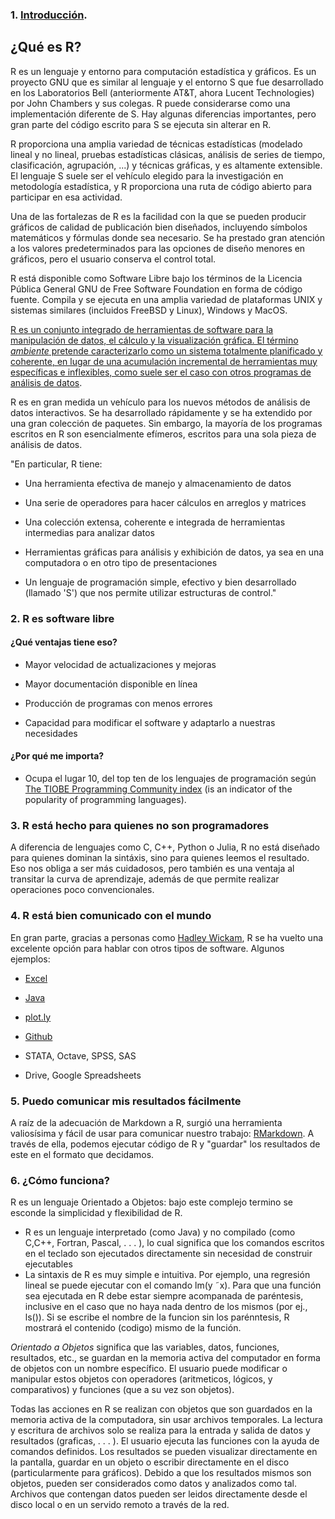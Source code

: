 ### 1. [Introducción](https://www.r-project.org/about.html).
## ¿Qué es R?
R es un lenguaje y entorno para computación estadística y gráficos. Es un proyecto GNU que es similar al lenguaje y el entorno S que fue desarrollado en los Laboratorios Bell (anteriormente AT&T, ahora Lucent Technologies) por John Chambers y sus colegas. R puede considerarse como una implementación diferente de S. Hay algunas diferencias importantes, pero gran parte del código escrito para S se ejecuta sin alterar en R.

R proporciona una amplia variedad de técnicas estadísticas (modelado lineal y no lineal, pruebas estadísticas clásicas, análisis de series de tiempo, clasificación, agrupación, ...) y técnicas gráficas, y es altamente extensible. El lenguaje S suele ser el vehículo elegido para la investigación en metodología estadística, y R proporciona una ruta de código abierto para participar en esa actividad.

Una de las fortalezas de R es la facilidad con la que se pueden producir gráficos de calidad de publicación bien diseñados, incluyendo símbolos matemáticos y fórmulas donde sea necesario. Se ha prestado gran atención a los valores predeterminados para las opciones de diseño menores en gráficos, pero el usuario conserva el control total.

R está disponible como Software Libre bajo los términos de la Licencia Pública General GNU de Free Software Foundation en forma de código fuente. Compila y se ejecuta en una amplia variedad de plataformas UNIX y sistemas similares (incluidos FreeBSD y Linux), Windows y MacOS.

[R es un conjunto integrado de herramientas de software para la manipulación de datos, el cálculo y la visualización gráfica. 
El término *ambiente* pretende caracterizarlo como un sistema totalmente planificado y coherente, en lugar de una acumulación incremental de herramientas muy específicas e inflexibles, como suele ser el caso con otros programas de análisis de datos](https://cran.r-project.org/doc/manuals/R-intro.html#Introduction-and-preliminaries).

R es en gran medida un vehículo para los nuevos métodos de análisis de datos interactivos. Se ha desarrollado rápidamente y se ha extendido por una gran colección de paquetes. Sin embargo, la mayoría de los programas escritos en R son esencialmente efímeros, escritos para una sola pieza de análisis de datos.

"En particular, R tiene:

*  Una herramienta efectiva de manejo y almacenamiento de datos

*  Una serie de operadores para hacer cálculos en arreglos y matrices

*  Una colección extensa, coherente e integrada de herramientas intermedias para analizar datos

*  Herramientas gráficas para análisis y exhibición de datos, ya sea en una computadora o en otro tipo de presentaciones

*  Un lenguaje de programación simple, efectivo y bien desarrollado (llamado 'S') que nos permite utilizar estructuras de control."

### 2. R es software libre 

#### ¿Qué ventajas tiene eso?

*  Mayor velocidad de actualizaciones y mejoras

*  Mayor documentación disponible en línea

*  Producción de programas con menos errores

*  Capacidad para modificar el software y adaptarlo a nuestras necesidades

#### ¿Por qué me importa?

*  Ocupa el lugar 10, del top ten de los lenguajes de programación según [The TIOBE Programming Community index](https://www.tiobe.com/tiobe-index/) (is an indicator of the popularity of programming languages).

### 3. R está hecho para quienes no son programadores
A diferencia de lenguajes como C, C++, Python o Julia, R no está diseñado para quienes dominan la sintáxis, sino para quienes leemos el resultado. Eso nos obliga a ser más cuidadosos, pero también es una ventaja al transitar la curva de aprendizaje, además de que permite realizar operaciones poco convencionales.

### 4. R está bien comunicado con el mundo
En gran parte, gracias a personas como [Hadley Wickam](https://github.com/hadley), R se ha vuelto una excelente opción para hablar con otros tipos de software. Algunos ejemplos:

*  [Excel](https://github.com/hadley/readxl)

*  [Java](https://github.com/hadley/rJava)

*  [plot.ly](https://plot.ly/)

*  [Github](https://github.com/hadley/devtools)

*  STATA, Octave, SPSS, SAS 

*  Drive, Google Spreadsheets

### 5. Puedo comunicar mis resultados fácilmente
A raíz de la adecuación de Markdown a R, surgió una herramienta valiosísima y fácil de usar para comunicar nuestro trabajo: [RMarkdown](http://rmarkdown.rstudio.com/). A través de ella, podemos ejecutar código de R y "guardar" los resultados de este en el formato que decidamos. 


### 6. ¿Cómo funciona?
R es un lenguaje Orientado a Objetos: bajo este complejo termino se esconde la simplicidad y flexibilidad de R. 
* R es un lenguaje interpretado (como Java) y no compilado (como C,C++, Fortran, Pascal, . . . ), lo cual significa que los comandos escritos en el teclado son ejecutados
directamente sin necesidad de construir ejecutables
* La sintaxis de R es muy simple e intuitiva. Por ejemplo, una regresión lineal se puede ejecutar con el comando lm(y ˜x). Para que una función sea ejecutada en R debe estar siempre acompanada de paréntesis, inclusive en el caso que no haya nada dentro de los mismos (por ej., ls()). Si se escribe el nombre de la funcion sin los parénntesis, R mostrará el contenido (codigo) mismo de la función.

*Orientado a Objetos* significa que las variables, datos, funciones, resultados, etc., se guardan en la memoria activa del computador en forma de objetos con un nombre específico. El usuario puede modificar o manipular estos objetos con operadores (aritmeticos, lógicos, y comparativos) y funciones (que a su vez son objetos).

Todas las acciones en R se realizan con objetos que son guardados en la memoria activa de la computadora, sin usar archivos temporales. La lectura y escritura de archivos solo se realiza para la entrada y salida de datos y resultados (graficas, . . . ). El usuario ejecuta las funciones con la ayuda de comandos definidos. Los resultados se pueden visualizar directamente en la pantalla, guardar en un objeto o escribir directamente en el disco (particularmente para gráficos). Debido a que los resultados mismos son objetos, pueden ser considerados como datos y analizados como tal. Archivos que contengan datos pueden ser leidos directamente desde el disco local o en un
servido remoto a través de la red.
